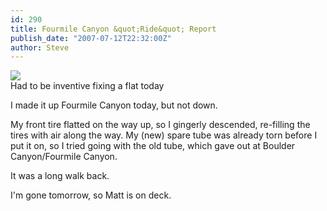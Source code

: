 ```yaml
---
id: 290
title: Fourmile Canyon &quot;Ride&quot; Report
publish_date: "2007-07-12T22:32:00Z"
author: Steve
---
```

![](http://queencitycycles.com/manager/photorama/phots/10280628256_small.jpg)  
Had to be inventive fixing a flat today

I made it up Fourmile Canyon today, but not down.

My front tire flatted on the way up, so I gingerly descended, re-filling the tires with air along the way. My (new) spare tube was already torn before I put it on, so I tried going with the old tube, which gave out at Boulder Canyon/Fourmile Canyon.

It was a long walk back.

I'm gone tomorrow, so Matt is on deck.
